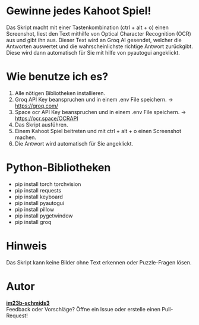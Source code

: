 # Gewinne jedes Kahoot Spiel!

Das Skript macht mit einer Tastenkombination (ctrl + alt + o) einen Screenshot, liest den Text mithilfe von Optical Character Recognition (OCR)
aus und gibt ihn aus. Dieser Text wird an Groq AI gesendet, welcher die Antworten auswertet und die wahrscheinlichste
richtige Antwort zurückgibt. Diese wird dann automatisch für Sie mit hilfe von pyautogui angeklickt.

# Wie benutze ich es?

1. Alle nötigen Bibliotheken installieren.
2. Groq API Key beanspruchen und in einem .env File speichern. -> https://groq.com/
3. Space ocr API Key beanspruchen und in einem .env File speichern. -> https://ocr.space/OCRAPI
4. Das Skript ausführen.
5. Einem Kahoot Spiel beitreten und mit ctrl + alt + o einen Screenshot machen.
6. Die Antwort wird automatisch für Sie angeklickt.


# Python-Bibliotheken

<ul> 
<li> pip install torch torchvision </li>
<li> pip install requests </li>
<li> pip install keyboard </li>
<li> pip install pyautogui </li>
<li> pip install pillow </li>
<li> pip install pygetwindow </li>
<li> pip install groq </li>
</ul>

# Hinweis

Das Skript kann keine Bilder ohne Text erkennen oder Puzzle-Fragen lösen.

# Autor

**[im23b-schmids3](https://github.com/im23b-schmids3)** <br>
Feedback oder Vorschläge? Öffne ein Issue oder erstelle einen Pull-Request!

